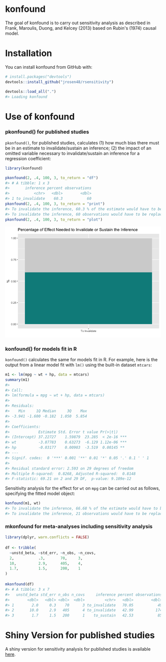 
<!-- README.md is generated from README.Rmd. Please edit that file -->
konfound
========

The goal of konfound is to carry out sensitivity analysis as described in Frank, Maroulis, Duong, and Kelcey (2013) based on Rubin's (1974) causal model.

Installation
============

You can install konfound from GitHub with:

``` r
# install.packages("devtools")
devtools::install_github("jrosen48/rsensitivity")
```

``` r
devtools::load_all(".")
#> Loading konfound
```

Use of konfound
===============

### pkonfound() for published studies

`pkonfound()`, for published studies, calculates (1) how much bias there must be in an estimate to invalidate/sustain an inference; (2) the impact of an omitted variable necessary to invalidate/sustain an inference for a regression coefficient:

``` r
library(konfound)
```

``` r
pkonfound(2, .4, 100, 3, to_return = "df")
#> # A tibble: 1 x 3
#>       inference percent observations
#>           <chr>   <dbl>        <dbl>
#> 1 to_invalidate    60.3           60
pkonfound(2, .4, 100, 3, to_return = "print")
#> To invalidate the inference, 60.3 % of the estimate would have to be due to bias.
#> To invalidate the inference, 60 observations would have to be replaced with cases for which there is no effect.
pkonfound(2, .4, 100, 3, to_return = "plot")
```

![](README-unnamed-chunk-4-1.png)

### konfound() for models fit in R

`konfound()` calculates the same for models fit in R. For example, here is the output from a linear model fit with `lm()` using the built-in dataset `mtcars`:

``` r
m1 <- lm(mpg ~ wt + hp, data = mtcars)
summary(m1)
#> 
#> Call:
#> lm(formula = mpg ~ wt + hp, data = mtcars)
#> 
#> Residuals:
#>    Min     1Q Median     3Q    Max 
#> -3.941 -1.600 -0.182  1.050  5.854 
#> 
#> Coefficients:
#>             Estimate Std. Error t value Pr(>|t|)    
#> (Intercept) 37.22727    1.59879  23.285  < 2e-16 ***
#> wt          -3.87783    0.63273  -6.129 1.12e-06 ***
#> hp          -0.03177    0.00903  -3.519  0.00145 ** 
#> ---
#> Signif. codes:  0 '***' 0.001 '**' 0.01 '*' 0.05 '.' 0.1 ' ' 1
#> 
#> Residual standard error: 2.593 on 29 degrees of freedom
#> Multiple R-squared:  0.8268, Adjusted R-squared:  0.8148 
#> F-statistic: 69.21 on 2 and 29 DF,  p-value: 9.109e-12
```

Sensitivity analysis for the effect for `wt` on `mpg` can be carried out as follows, specifying the fitted model object:

``` r
konfound(m1, wt)
#> To invalidate the inference, 66.68 % of the estimate would have to be due to bias.
#> To invalidate the inference, 21 observations would have to be replaced with cases for which there is no effect.
```

### mkonfound for meta-analyses including sensitivity analysis

``` r
library(dplyr, warn.conflicts = FALSE)

df <- tribble(
  ~unstd_beta, ~std_err, ~n_obs, ~n_covs,
  2,           .3,       70,     3,
  10,          2.9,      405,    4,
  1.7,         1.5,      200,    1
)

mkonfound(df)
#> # A tibble: 3 x 7
#>   unstd_beta std_err n_obs n_covs     inference percent observations
#>        <dbl>   <dbl> <dbl>  <dbl>         <chr>   <dbl>        <dbl>
#> 1        2.0     0.3    70      3 to_invalidate   70.05           49
#> 2       10.0     2.9   405      4 to_invalidate   42.99          174
#> 3        1.7     1.5   200      1    to_sustain   42.53           85
```

Shiny Version for published studies
===================================

A shiny version for sensitivity analysis for published studies is available [here](https://jmichaelrosenberg.shinyapps.io/shinykonfound/).
